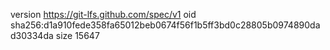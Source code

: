 version https://git-lfs.github.com/spec/v1
oid sha256:d1a910fede358fa65012beb0674f56f1b5ff3bd0c28805b0974890dad30334da
size 15647
